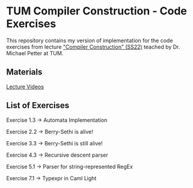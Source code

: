 # TUM Compiler Construction - Code Exercises
This repository contains my version of implementation for the code exercises from lecture ["Compiler Construction" (SS22)](https://www.cs.cit.tum.de/pl/lehre/sommersemester-22/vorlesungen/compiler-construction/) teached by Dr. Michael Petter at TUM.

## Materials
[Lecture Videos](https://ttt.in.tum.de/videos/Compilerconstruction/)

## List of Exercises
Exercise 1.3 -> Automata Implementation

Exercise 2.2 -> Berry-Sethi is alive!

Exercise 3.3 -> Berry-Sethi is still alive!

Exercise 4.3 -> Recursive descent parser

Exercise 5.1 -> Parser for string-represented RegEx

Exercise 7.1 -> Typexpr in Caml Light
